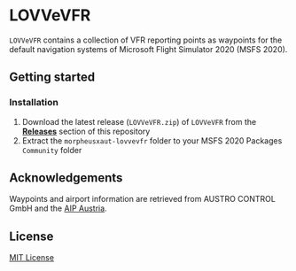# LOVVeVFR

`LOVVeVFR` contains a collection of VFR reporting points as waypoints for the default navigation systems of Microsoft Flight Simulator 2020 (MSFS 2020).

## Getting started

### Installation

1. Download the latest release (`LOVVeVFR.zip`) of `LOVVeVFR` from the [**Releases**](https://github.com/MorpheusXAUT/LOVVeVFR/releases/latest) section of this repository
2. Extract the `morpheusxaut-lovvevfr` folder to your MSFS 2020 Packages `Community` folder


## Acknowledgements

Waypoints and airport information are retrieved from AUSTRO CONTROL GmbH and the [AIP Austria](https://eaip.austrocontrol.at/lo/200911/ad_2.htm).

## License

[MIT License](License)
